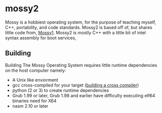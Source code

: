 mossy2
======
Mossy is a hobbiest operating system, for the purpose of teaching myself, C++, portability, and code standards.
Mossy2 is based off of, but shares little code from, [Mossy1](http://bitbucket.org/matter123/mossy). Mossy2 is mostly
C++ with a little bit of intel syntax assembly for boot services,

Building
--------
Building The Mossy Operating System requires little runtime dependencies on the host computer namely:
  * A Unix like enviorment
  * gcc cross-compiled for your target ([building a cross compiler](http://wiki.osdev.org/GCC_Cross-Compiler))
  * python (2 or 3) to create runtime dependencies
  * Grub 1.99 or later, Grub 1.98 and earlier have difficulty executing elf64 binaries need for X64
  * nasm 2.10 or later
